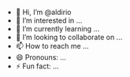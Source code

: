 - 👋 Hi, I’m @aldirio
- 👀 I’m interested in ...
- 🌱 I’m currently learning ...
- 💞️ I’m looking to collaborate on ...
- 📫 How to reach me ...
- 😄 Pronouns: ...
- ⚡ Fun fact: ...

<!---
aldirio/aldirio is a ✨ special ✨ repository because its `README.md` (this file) appears on your GitHub profile.
You can click the Preview link to take a look at your changes.
--->
